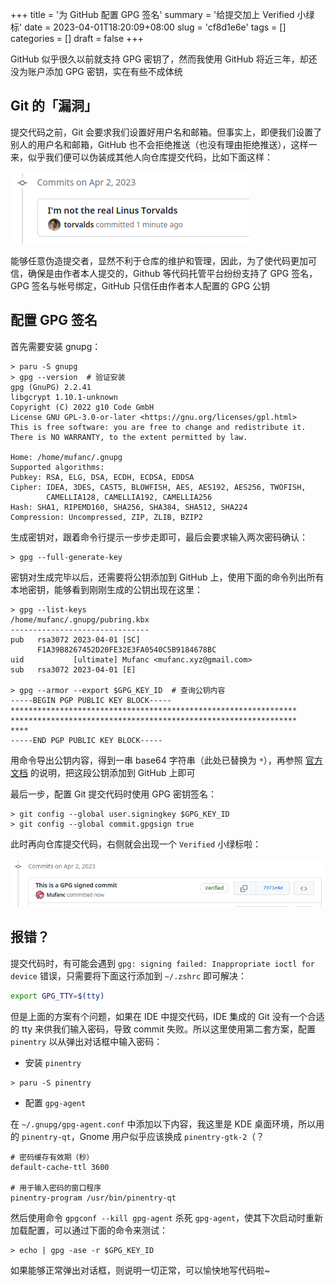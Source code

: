 +++
title = '为 GitHub 配置 GPG 签名'
summary = '给提交加上 Verified 小绿标'
date = 2023-04-01T18:20:09+08:00
slug = 'cf8d1e6e'
tags = []
categories = []
draft = false
+++

GitHub 似乎很久以前就支持 GPG 密钥了，然而我使用 GitHub 将近三年，却还没为账户添加 GPG 密钥，实在有些不成体统

## Git 的「漏洞」

提交代码之前，Git 会要求我们设置好用户名和邮箱。但事实上，即便我们设置了别人的用户名和邮箱，GitHub 也不会拒绝推送（也没有理由拒绝推送），这样一来，似乎我们便可以伪装成其他人向仓库提交代码，比如下面这样：

![](./fake-commit.png)

能够任意伪造提交者，显然不利于仓库的维护和管理，因此，为了使代码更加可信，确保是由作者本人提交的，Github 等代码托管平台纷纷支持了 GPG 签名，GPG 签名与帐号绑定，GitHub 只信任由作者本人配置的 GPG 公钥

## 配置 GPG 签名

首先需要安装 gnupg：

```shell
> paru -S gnupg
> gpg --version  # 验证安装
gpg (GnuPG) 2.2.41
libgcrypt 1.10.1-unknown
Copyright (C) 2022 g10 Code GmbH
License GNU GPL-3.0-or-later <https://gnu.org/licenses/gpl.html>
This is free software: you are free to change and redistribute it.
There is NO WARRANTY, to the extent permitted by law.

Home: /home/mufanc/.gnupg
Supported algorithms:
Pubkey: RSA, ELG, DSA, ECDH, ECDSA, EDDSA
Cipher: IDEA, 3DES, CAST5, BLOWFISH, AES, AES192, AES256, TWOFISH,
        CAMELLIA128, CAMELLIA192, CAMELLIA256
Hash: SHA1, RIPEMD160, SHA256, SHA384, SHA512, SHA224
Compression: Uncompressed, ZIP, ZLIB, BZIP2
```

生成密钥对，跟着命令行提示一步步走即可，最后会要求输入两次密码确认：

```shell
> gpg --full-generate-key
```

密钥对生成完毕以后，还需要将公钥添加到 GitHub 上，使用下面的命令列出所有本地密钥，能够看到刚刚生成的公钥出现在这里：

```shell
> gpg --list-keys
/home/mufanc/.gnupg/pubring.kbx
-------------------------------
pub   rsa3072 2023-04-01 [SC]
      F1A39B8267452D20FE32E3FA0540C5B9184678BC
uid           [ultimate] Mufanc <mufanc.xyz@gmail.com>
sub   rsa3072 2023-04-01 [E]

> gpg --armor --export $GPG_KEY_ID  # 查询公钥内容
-----BEGIN PGP PUBLIC KEY BLOCK-----
****************************************************************
****************************************************************
****
-----END PGP PUBLIC KEY BLOCK-----
```

用命令导出公钥内容，得到一串 base64 字符串（此处已替换为 `*`），再参照 [官方文档](https://docs.github.com/zh/authentication/managing-commit-signature-verification/adding-a-gpg-key-to-your-github-account) 的说明，把这段公钥添加到 GitHub 上即可

最后一步，配置 Git 提交代码时使用 GPG 密钥签名：

```shell
> git config --global user.signingkey $GPG_KEY_ID
> git config --global commit.gpgsign true
```

此时再向仓库提交代码，右侧就会出现一个 `Verified` 小绿标啦：

![](./signed-commit.png)

## 报错？

提交代码时，有可能会遇到 `gpg: signing failed: Inappropriate ioctl for device` 错误，只需要将下面这行添加到 `~/.zshrc` 即可解决：

```bash
export GPG_TTY=$(tty)
```

但是上面的方案有个问题，如果在 IDE 中提交代码，IDE 集成的 Git 没有一个合适的 tty 来供我们输入密码，导致 commit 失败。所以这里使用第二套方案，配置 `pinentry` 以从弹出对话框中输入密码：

* 安装 `pinentry`

```shell
> paru -S pinentry
```

* 配置 `gpg-agent`

在 `~/.gnupg/gpg-agent.conf` 中添加以下内容，我这里是 KDE 桌面环境，所以用的 `pinentry-qt`，Gnome 用户似乎应该换成 `pinentry-gtk-2`（？

```text
# 密码缓存有效期（秒）
default-cache-ttl 3600

# 用于输入密码的窗口程序
pinentry-program /usr/bin/pinentry-qt 
```

然后使用命令 `gpgconf --kill gpg-agent` 杀死 `gpg-agent`，使其下次启动时重新加载配置，可以通过下面的命令来测试：

```shell
> echo | gpg -ase -r $GPG_KEY_ID
```

如果能够正常弹出对话框，则说明一切正常，可以愉快地写代码啦~

